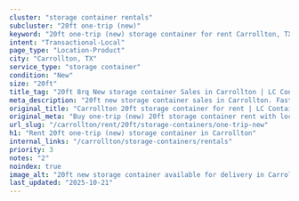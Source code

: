 ```yaml
---
cluster: "storage container rentals"
subcluster: "20ft one-trip (new)"
keyword: "20ft one-trip (new) storage container for rent Carrollton, TX"
intent: "Transactional-Local"
page_type: "Location-Product"
city: "Carrollton, TX"
service_type: "storage container"
condition: "New"
size: "20ft"
title_tag: "20ft 8rq New storage container Sales in Carrollton | LC Container"
meta_description: "20ft new storage container sales in Carrollton. Fast delivery, competitive pricing. Serving storage containers area. Quote ID: NOE. Call (214) 524-4168 for your free quote today."
original_title: "Carrollton 20ft storage container for rent | LC Container"
original_meta: "Buy one-trip (new) 20ft storage container rent with local delivery in Carrollton, TX. LC Container — local Since 2003. Request a fast quote today."
url_slug: "/carrollton/rent/20ft/storage-containers/one-trip-new"
h1: "Rent 20ft one-trip (new) storage container in Carrollton"
internal_links: "/carrollton/storage-containers/rentals"
priority: 3
notes: "2"
noindex: true
image_alt: "20ft new storage container available for delivery in Carrollton"
last_updated: "2025-10-21"
---
```


<!-- TODO: Add unique city/inventory copy, images, and internal links here. -->
